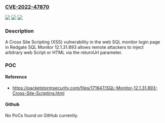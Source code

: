 ### [CVE-2022-47870](https://cve.mitre.org/cgi-bin/cvename.cgi?name=CVE-2022-47870)
![](https://img.shields.io/static/v1?label=Product&message=n%2Fa&color=blue)
![](https://img.shields.io/static/v1?label=Version&message=n%2Fa&color=blue)
![](https://img.shields.io/static/v1?label=Vulnerability&message=n%2Fa&color=brighgreen)

### Description

A Cross Site Scripting (XSS) vulnerability in the web SQL monitor login page in Redgate SQL Monitor 12.1.31.893 allows remote attackers to inject arbitrary web Script or HTML via the returnUrl parameter.

### POC

#### Reference
- https://packetstormsecurity.com/files/171647/SQL-Monitor-12.1.31.893-Cross-Site-Scripting.html

#### Github
No PoCs found on GitHub currently.

